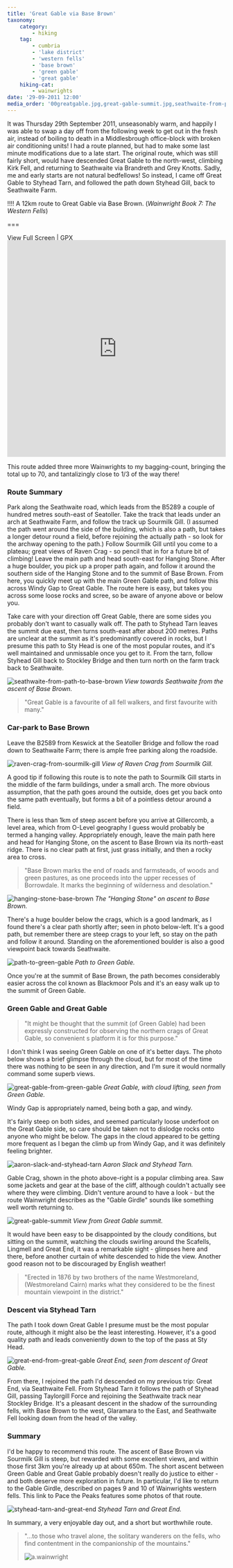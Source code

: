 ```yaml
---
title: 'Great Gable via Base Brown'
taxonomy:
    category:
        - hiking
    tag:
        - cumbria
        - 'lake district'
        - 'western fells'
        - 'base brown'
        - 'green gable'
        - 'great gable'
    hiking-cat:
        - wainwrights
date: '29-09-2011 12:00'
media_order: '00greatgable.jpg,great-gable-summit.jpg,seathwaite-from-path-to-base-brown.jpg,aaron-slack-and-styhead-tarn.jpg,great-end-from-great-gable.jpg,great-gable-from-green-gable.jpg,hanging-stone-base-brown.jpg,raven-crag-from-sourmilk-gill.jpg,path-to-green-gable.jpg,styhead-tarn-and-great-end.jpg'
---
```


It was Thursday 29th September 2011, unseasonably warm, and happily I was able to swap a day off from the following week to get out in the fresh air, instead of boiling to death in a Middlesbrough office-block with broken air conditioning units! I had a route planned, but had to make some last minute modifications due to a late start. The original route, which was still fairly short, would have descended Great Gable to the north-west, climbing Kirk Fell, and returning to Seathwaite via Brandreth and Grey Knotts. Sadly, me and early starts are not natural bedfellows! So instead, I came off Great Gable to Styhead Tarn, and followed the path down Styhead Gill, back to Seathwaite Farm.

!!!! A 12km route to Great Gable via Base Brown. (*Wainwright Book 7: The Western Fells*)

===

[View Full Screen](https://map.mootparadox.com/full/greatgable1) | [GPX](https://map.mootparadox.com/gpx/greatgable1)  
<p><iframe src="https://map.mootparadox.com/embed/greatgable1" height="500" width="100%" style="border:none; margin-top:-1.2em;"></iframe></p>

This route added three more Wainwrights to my bagging-count, bringing the total up to 70, and tantalizingly close to 1/3 of the way there!

### Route Summary

Park along the Seathwaite road, which leads from the B5289 a couple of hundred metres south-east of Seatoller. Take the track that leads under an arch at Seathwaite Farm, and follow the track up Sourmilk Gill. (I assumed the path went around the side of the building, which is also a path, but takes a longer detour round a field, before rejoining the actually path - so look for the archway opening to the path.) Follow Sourmilk Gill until you come to a plateau; great views of Raven Crag - so pencil that in for a future bit of climbing! Leave the main path and head south-east for Hanging Stone. After a huge boulder, you pick up a proper path again, and follow it around the southern side of the Hanging Stone and to the summit of Base Brown. From here, you quickly meet up with the main Green Gable path, and follow this across Windy Gap to Great Gable. The route here is easy, but takes you across some loose rocks and scree, so be aware of anyone above or below you.

Take care with your direction off Great Gable, there are some sides you probably don't want to casually walk off. The path to Styhead Tarn leaves the summit due east, then turns south-east after about 200 metres. Paths are unclear at the summit as it's predominantly covered in rocks, but I presume this path to Sty Head is one of the most popular routes, and it's well maintained and unmissable once you get to it. From the tarn, follow Styhead Gill back to Stockley Bridge and then turn north on the farm track back to Seathwaite.

![seathwaite-from-path-to-base-brown](seathwaite-from-path-to-base-brown.jpg "seathwaite-from-path-to-base-brown")
*View towards Seathwaite from the ascent of Base Brown.*

> "Great Gable is a favourite of all fell walkers, and first favourite with many."

### Car-park to Base Brown

Leave the B2589 from Keswick at the Seatoller Bridge and follow the road down to Seathwaite Farm; there is ample free parking along the roadside.

![raven-crag-from-sourmilk-gill](raven-crag-from-sourmilk-gill.jpg "raven-crag-from-sourmilk-gill")
*View of Raven Crag from Sourmilk Gill.*

A good tip if following this route is to note the path to Sourmilk Gill starts in the middle of the farm buildings, under a small arch. The more obvious assumption, that the path goes around the outside, does get you back onto the same path eventually, but forms a bit of a pointless detour around a field.

There is less than 1km of steep ascent before you arrive at Gillercomb, a level area, which from O-Level geography I guess would probably be termed a hanging valley. Appropriately enough, leave the main path here and head for Hanging Stone, on the ascent to Base Brown via its north-east ridge. There is no clear path at first, just grass initially, and then a rocky area to cross.

> "Base Brown marks the end of roads and farmsteads, of woods and green pastures, as one proceeds into the upper recesses of Borrowdale. It marks the beginning of wilderness and desolation."

![hanging-stone-base-brown](hanging-stone-base-brown.jpg "hanging-stone-base-brown")
*The "Hanging Stone" on ascent to Base Brown.*

There's a huge boulder below the crags, which is a good landmark, as I found there's a clear path shortly after; seen in photo below-left. It's a good path, but remember there are steep crags to your left, so stay on the path and follow it around. Standing on the aforementioned boulder is also a good viewpoint back towards Seathwaite.

![path-to-green-gable](path-to-green-gable.jpg "path-to-green-gable")
*Path to Green Gable.*

Once you're at the summit of Base Brown, the path becomes considerably easier across the col known as Blackmoor Pols and it's an easy walk up to the summit of Green Gable.

### Green Gable and Great Gable

> "It might be thought that the summit (of Green Gable) had been expressly constructed for observing the northern crags of Great Gable, so convenient s platform it is for this purpose."

I don't think I was seeing Green Gable on one of it's better days. The photo below shows a brief glimpse through the cloud, but for most of the time there was nothing to be seen in any direction, and I'm sure it would normally command some superb views.

![great-gable-from-green-gable](great-gable-from-green-gable.jpg "great-gable-from-green-gable")
*Great Gable, with cloud lifting, seen from Green Gable.*

Windy Gap is appropriately named, being both a gap, and windy.

It's fairly steep on both sides, and seemed particularly loose underfoot on the Great Gable side, so care should be taken not to dislodge rocks onto anyone who might be below. The gaps in the cloud appeared to be getting more frequent as I began the climb up from Windy Gap, and it was definitely feeling brighter.

![aaron-slack-and-styhead-tarn](aaron-slack-and-styhead-tarn.jpg "aaron-slack-and-styhead-tarn")
*Aaron Slack and Styhead Tarn.*

Gable Crag, shown in the photo above-right is a popular climbing area. Saw some jackets and gear at the base of the cliff, although couldn't actually see where they were climbing. Didn't venture around to have a look - but the route Wainwright describes as the "Gable Girdle" sounds like something well worth returning to.

![great-gable-summit](great-gable-summit.jpg "great-gable-summit")
*View from Great Gable summit.*

It would have been easy to be disappointed by the cloudy conditions, but sitting on the summit, watching the clouds swirling around the Scafells, Lingmell and Great End, it was a remarkable sight - glimpses here and there, before another curtain of white descended to hide the view. Another good reason not to be discouraged by English weather!

> "Erected in 1876 by two brothers of the name Westmoreland, (Westmoreland Cairn) marks what they considered to be the finest mountain viewpoint in the district."

### Descent via Styhead Tarn

The path I took down Great Gable I presume must be the most popular route, although it might also be the least interesting. However, it's a good quality path and leads conveniently down to the top of the pass at Sty Head.

![great-end-from-great-gable](great-end-from-great-gable.jpg "great-end-from-great-gable")
*Great End, seen from descent of Great Gable.*

From there, I rejoined the path I'd descended on my previous trip: Great End, via Seathwaite Fell. From Styhead Tarn it follows the path of Styhead Gill, passing Taylorgill Force and rejoining the Seathwaite track near Stockley Bridge. It's a pleasant descent in the shadow of the surrounding fells, with Base Brown to the west, Glaramara to the East, and Seathwaite Fell looking down from the head of the valley.

### Summary

I'd be happy to recommend this route. The ascent of Base Brown via Sourmilk Gill is steep, but rewarded with some excellent views, and within those first 3km you're already up at about 650m. The short ascent between Green Gable and Great Gable probably doesn't really do justice to either - and both deserve more exploration in future. In particular, I'd like to return to the Gable Girdle, described on pages 9 and 10 of Wainwrights western fells. This link to Pace the Peaks features some photos of that route.

![styhead-tarn-and-great-end](styhead-tarn-and-great-end.jpg "styhead-tarn-and-great-end")
*Styhead Tarn and Great End.*

In summary, a very enjoyable day out, and a short but worthwhile route.

> "...to those who travel alone, the solitary wanderers on the fells, who find contentment in the companionship of the mountains."
> 
> ![a.wainwright](/user/images/aw-sig.png)